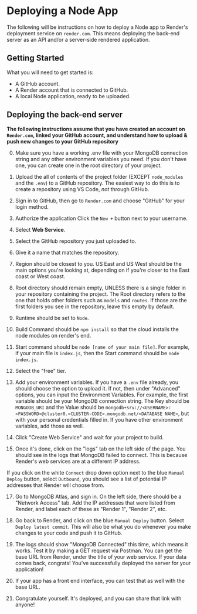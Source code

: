 # Deploying a Node App

The following will be instructions on how to deploy a Node app to Render's deployment service on `render.com`. This means deploying the back-end server as an API and/or a server-side rendered application.

## Getting Started

What you will need to get started is:

- A GitHub account.
- A Render account that is connected to GitHub.
- A local Node application, ready to be uploaded.

## Deploying the back-end server

**The following instructions assume that you have created an account on `Render.com`, linked your GitHub account, and understand how to upload & push new changes to your GitHub repository**

0. Make sure you have a working .env file with your MongoDB connection string and any other environment variables you need. If you don't have one, you can create one in the root directory of your project.

1. Upload the all of contents of the project folder (EXCEPT `node_modules` and the `.env`) to a GitHub repository. The easiest way to do this is to create a repository using VS Code, _not_ through GitHub.

2. Sign in to GitHub, then go to `Render.com` and choose "GitHub" for your login method.

3. Authorize the application Click the `New +` button next to your username.

4. Select **Web Service**.

5. Select the GitHub repository you just uploaded to.

6. Give it a name that matches the repository.

7. Region should be closest to you. US East and US West should be the main options you're looking at, depending on if you're closer to the East coast or West coast.

8. Root directory should remain empty, UNLESS there is a single folder in your repository containing the project. The Root directory refers to the one that holds other folders such as `models` and `routes`. If those are the first folders you see in the repository, leave this empty by default.

9. Runtime should be set to `Node`.

11. Build Command should be `npm install` so that the cloud installs the node modules on render's end.

12. Start command should be `node [name of your main file]`. For example, if your main file is `index.js`, then the Start command should be `node index.js`.

13. Select the "free" tier.

14. Add your environment variables. If you have a `.env` file already, you should choose the option to upload it. If not, then under "Advanced" options, you can input the Environment Variables. For example, the first variable should be your MongoDB connection string. The Key should be `MONGODB_URI` and the Value should be `mongodb+srv://<USERNAME>:<PASSWORD>@cluster0.<CLUSTER-CODE>.mongodb.net/<DATABASE NAME>`, but with your personal credentials filled in. If you have other environment variables, add those as well.

15. Click "Create Web Service" and wait for your project to build.

16. Once it's done, click on the "logs" tab on the left side of the page. You should see in the logs that MongoDB failed to connect. This is because Render's web services are at a different IP address.

If you click on the white `Connect` drop down option next to the blue `Manual Deploy` button, select `Outbound`, you should see a list of potential IP addresses that Render will choose from.

17. Go to MongoDB Atlas, and sign in. On the left side, there should be a "Network Access" tab. Add the IP addresses that were listed from Render, and label each of these as "Render 1", "Render 2", etc.

18. Go back to Render, and click on the blue `Manual Deploy` button. Select `Deploy latest commit`. This will also be what you do whenever you make changes to your code and push it to GitHub.

19. The logs should show "MongoDB Connected" this time, which means it works. Test it by making a GET request via Postman. You can get the base URL from Render, under the title of your web service. If your data comes back, congrats! You've successfully deployed the server for your application!

20. If your app has a front end interface, you can test that as well with the base URL.

21. Congratulate yourself. It's deployed, and you can share that link with anyone!

